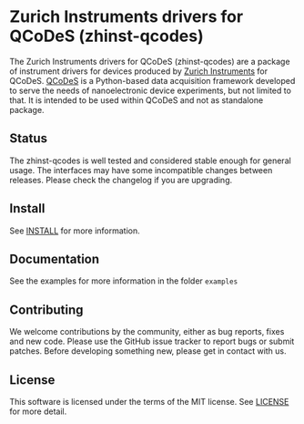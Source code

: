 # Zurich Instruments drivers for QCoDeS (zhinst-qcodes)
The Zurich Instruments drivers for QCoDeS (zhinst-qcodes) are a package of instrument drivers for devices produced by [Zurich Instruments](https://www.zhinst.com) for QCoDeS. [QCoDeS](http://qcodes.github.io/Qcodes) is a Python-based data acquisition framework developed to serve the needs of nanoelectronic device experiments, but not limited to that. It is intended to be used within QCoDeS and not as standalone package.

## Status
The zhinst-qcodes is well tested and considered stable enough for general usage. The interfaces may have some incompatible changes between releases. Please check the changelog if you are upgrading.

## Install
See [INSTALL](INSTALL.md) for more information.

## Documentation
See the examples for more information in the folder `examples`

## Contributing
We welcome contributions by the community, either as bug reports, fixes and new code. Please use the GitHub issue tracker to report bugs or submit patches. Before developing something new, please get in contact with us. 

## License
This software is licensed under the terms of the MIT license. See [LICENSE](LICENSE) for more detail.


